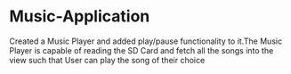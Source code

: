 # Music-Application

Created a Music Player and added play/pause functionality to it.The Music Player is capable of reading the SD Card 
and fetch all the songs into the view such that User can play the song of their choice
